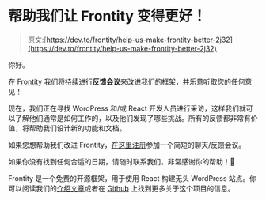 # 帮助我们让 Frontity 变得更好！

> 原文:[https://dev.to/frontity/help-us-make-frontity-better-2j32](https://dev.to/frontity/help-us-make-frontity-better-2j32)

你好。

在 [Frontity](https://frontity.org/?utm_source=dev.to&utm_medium=feedback-post&utm_campaign=user-research) 我们将持续进行**反馈会议**来改进我们的框架，并乐意听取您的任何意见！

现在，我们正在寻找 WordPress 和/或 React 开发人员进行采访，这样我们就可以了解他们通常是如何工作的，以及他们发现了哪些挑战。所有的反馈都非常有价值，将帮助我们设计新的功能和文档。

如果您想帮助我们改进 Frontity，[在这里注册](https://calendly.com/mario-frontity/15min)参加一个简短的聊天/反馈会议。

如果你没有找到任何合适的日期，请随时联系我们。非常感谢你的帮助！🙏

Frontity 是一个免费的开源框架，用于使用 React 构建无头 WordPress 站点。你可以阅读我们的[介绍文章](https://dev.to/frontity/frontity-a-react-framework-to-create-wordpress-themes-f9e)或者在 [Github](https://github.com/frontity/frontity) 上找到更多关于这个项目的信息。